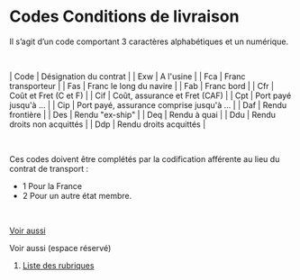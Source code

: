 # Codes Conditions de livraison



Il s’agit d’un code comportant 3 caractères alphabétiques et un numérique.


 







| Code | Désignation du contrat |
| Exw | A l'usine |
| Fca | Franc transporteur |
| Fas | Franc le long du navire |
| Fab | Franc bord |
| Cfr | Coût et Fret (C et F) |
| Cif | Coût, assurance et Fret (CAF) |
| Cpt | Port payé jusqu'à ... |
| Cip | Port payé, assurance comprise jusqu'à ... |
| Daf | Rendu frontière |
| Des | Rendu "ex-ship" |
| Deq | Rendu à quai |
| Ddu | Rendu droits non acquittés |
| Ddp | Rendu droits acquittés |


 


Ces codes doivent être complétés par la codification afférente au lieu du contrat de transport :


* 1 Pour la France
* 2 Pour un autre état membre.


 


[Voir aussi](javascript:RelatedTopic0.Click())



Voir aussi (espace réservé)


1. [Liste des rubriques](#)



